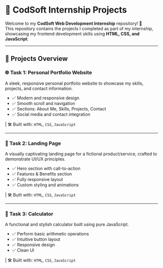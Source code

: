 # 💼 CodSoft Internship Projects

Welcome to my **CodSoft Web Development Internship** repository! 🚀  
This repository contains the projects I completed as part of my internship, showcasing my frontend development skills using **HTML, CSS, and JavaScript**.

---

## 📌 Projects Overview

### 🌐 Task 1: Personal Portfolio Website
A sleek, responsive personal portfolio website to showcase my skills, projects, and contact information.

- ✅ Modern and responsive design
- ✅ Smooth scroll and navigation
- ✅ Sections: About Me, Skills, Projects, Contact
- ✅ Social media and contact integration

| 🛠️ Built with: `HTML`, `CSS`, `JavaScript`

---

### 🚀 Task 2: Landing Page
A visually captivating landing page for a fictional product/service, crafted to demonstrate UI/UX principles.

- ✅ Hero section with call-to-action
- ✅ Features & Benefits section
- ✅ Fully responsive layout
- ✅ Custom styling and animations

| 🛠️ Built with: `HTML`, `CSS`, `JavaScript`

---

### 🧮 Task 3: Calculator
A functional and stylish calculator built using pure JavaScript.

- ✅ Perform basic arithmetic operations
- ✅ Intuitive button layout
- ✅ Responsive design
- ✅ Clean UI

| 🛠️ Built with: `HTML`, `CSS`, `JavaScript`
